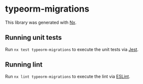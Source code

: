 # typeorm-migrations

This library was generated with [Nx](https://nx.dev).

## Running unit tests

Run `nx test typeorm-migrations` to execute the unit tests via [Jest](https://jestjs.io).

## Running lint

Run `nx lint typeorm-migrations` to execute the lint via [ESLint](https://eslint.org/).
